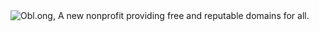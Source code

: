<img src="https://user-images.githubusercontent.com/19589006/204172723-af317d2b-da32-406b-8d39-9276429ff7e9.png" style="min-width: 100%" alt="Obl.ong, A new nonprofit providing free and reputable domains for all.">
